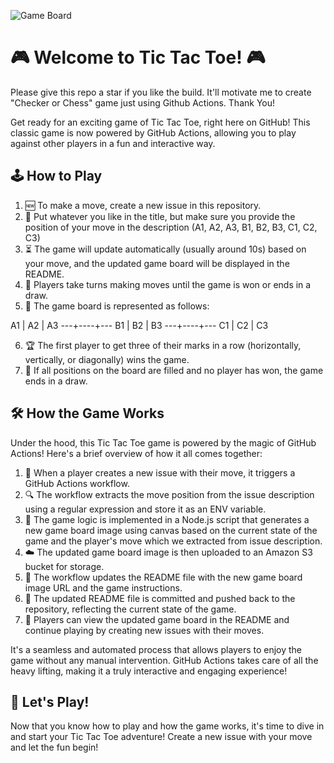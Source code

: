 ![Game Board](https://tic-actions.s3.ap-south-1.amazonaws.com/game-board.png?t=1714473524)
# 🎮 Welcome to Tic Tac Toe! 🎮

Please give this repo a star if you like the build. It'll motivate me to create "Checker or Chess" game just using Github Actions. Thank You!

Get ready for an exciting game of Tic Tac Toe, right here on GitHub! This classic game is now powered by GitHub Actions, allowing you to play against other players in a fun and interactive way.

## 🕹️ How to Play

1. 🆕 To make a move, create a new issue in this repository.
2. 📝 Put whatever you like in the title, but make sure you provide the position of your move in the description (A1, A2, A3, B1, B2, B3, C1, C2, C3)
3. ⏳ The game will update automatically (usually around 10s) based on your move, and the updated game board will be displayed in the README.
4. 🔄 Players take turns making moves until the game is won or ends in a draw.
5. 🎲 The game board is represented as follows:

A1 | A2 | A3
---+----+---
B1 | B2 | B3
---+----+---
C1 | C2 | C3


6. 🏆 The first player to get three of their marks in a row (horizontally, vertically, or diagonally) wins the game.
7. 🤝 If all positions on the board are filled and no player has won, the game ends in a draw.

## 🛠️ How the Game Works

Under the hood, this Tic Tac Toe game is powered by the magic of GitHub Actions! Here's a brief overview of how it all comes together:

1. 🚀 When a player creates a new issue with their move, it triggers a GitHub Actions workflow.
2. 🔍 The workflow extracts the move position from the issue description using a regular expression and store it as an ENV variable.
3. 🎨 The game logic is implemented in a Node.js script that generates a new game board image using canvas based on the current state of the game and the player's move which we extracted from issue description.
4. ☁️ The updated game board image is then uploaded to an Amazon S3 bucket for storage.
5. 📝 The workflow updates the README file with the new game board image URL and the game instructions.
6. 🔄 The updated README file is committed and pushed back to the repository, reflecting the current state of the game.
7. 🎉 Players can view the updated game board in the README and continue playing by creating new issues with their moves.

It's a seamless and automated process that allows players to enjoy the game without any manual intervention. GitHub Actions takes care of all the heavy lifting, making it a truly interactive and engaging experience!

## 🎉 Let's Play!

Now that you know how to play and how the game works, it's time to dive in and start your Tic Tac Toe adventure! Create a new issue with your move and let the fun begin!

